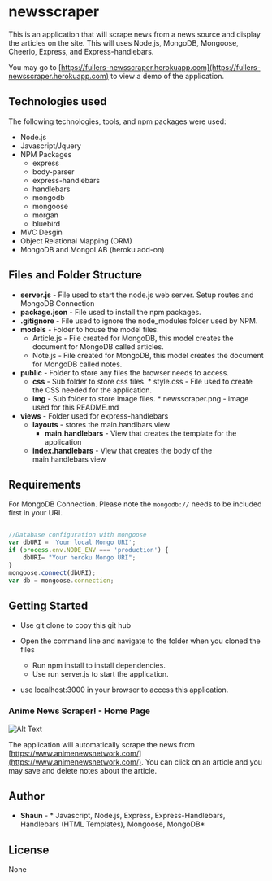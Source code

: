 # newsscraper
This is an application that will scrape news from a news source and display the articles on the site.  This will uses Node.js, MongoDB, Mongoose, Cheerio, Express, and Express-handlebars.

You may go to [https://fullers-newsscraper.herokuapp.com](https://fullers-newsscraper.herokuapp.com) to view a demo of the application.

## Technologies used
The following technologies, tools, and npm packages were used:
* Node.js
* Javascript/Jquery
* NPM Packages
	* express
	* body-parser  
	* express-handlebars
	* handlebars
	* mongodb
	* mongoose
	* morgan
	* bluebird
* MVC Desgin
* Object Relational Mapping (ORM)
* MongoDB and MongoLAB (heroku add-on)

 ## Files and Folder Structure

* **server.js** - File used to start the node.js web server. Setup routes and MongoDB Connection
* **package.json** - File used to install the npm packages.
* **.gitignore** - File used to ignore the node_modules folder used by NPM.
* **models** - Folder to house the model files.
	* Article.js - File created for MongoDB, this model creates the document for MongoDB called articles.
	* Note.js - File created for MongoDB, this model creates the document for MongoDB called notes.
* **public** - Folder to store any files the browser needs to access.
	* **css** - Sub folder to store css files.
			* style.css - File used to create the CSS needed for the application.
	* **img** - Sub folder to store image files.
			* newsscraper.png - image used for this README.md
* **views** - Folder used for express-handlebars
	* **layouts** - stores the main.handlbars view
		* **main.handlebars** - View that creates the template for the application
	* **index.handlebars** - View that creates the body of the main.handlebars view

## Requirements

For MongoDB Connection.  Please note the `mongodb://` needs to be included first in your URI.

```javascript

//Database configuration with mongoose
var dbURI = 'Your local Mongo URI';
if (process.env.NODE_ENV === 'production') {
    dbURI= "Your heroku Mongo URI";
}
mongoose.connect(dbURI);
var db = mongoose.connection;

```

## Getting Started

* Use git clone to copy this git hub 

* Open the command line and navigate to the folder when you cloned the files
	* Run npm install to install dependencies.
	* Use run server.js to start the application.
* use localhost:3000 in your browser to access this application. 

### Anime News Scraper! - Home Page 

![Alt Text](/public/img/newsscraper.png?raw=true "Anime News Scraper! Home Page")

The application will automatically scrape the news from [https://www.animenewsnetwork.com/](https://www.animenewsnetwork.com/). You can click on an article and you may save and delete notes about the article.

## Author

* **Shaun** - * Javascript, Node.js, Express, Express-Handlebars, Handlebars (HTML Templates), Mongoose, MongoDB*

## License
   
   None 
